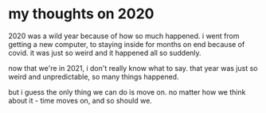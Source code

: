 # my thoughts on 2020

2020 was a wild year because of how so much happened. i went from getting a new computer, to staying inside for months on end because of covid. it was just so weird and it happened all so suddenly.

now that we're in 2021, i don't really know what to say. that year was just so weird and unpredictable, so many things happened.

but i guess the only thing we can do is move on. no matter how we think about it - time moves on, and so should we.